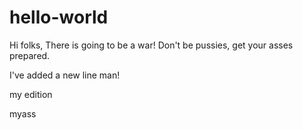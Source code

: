 # hello-world

Hi folks,
There is going to be a war! Don't be pussies, get your asses prepared.

I've added a new line man!

my edition

myass
